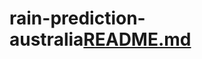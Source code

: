 # rain-prediction-australia[README.md](https://github.com/user-attachments/files/21228411/README.md)
